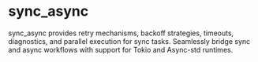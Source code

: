 # sync_async
sync_async provides retry mechanisms, backoff strategies, timeouts, diagnostics, and parallel execution for sync tasks. Seamlessly bridge sync and async workflows with support for Tokio and Async-std runtimes.
